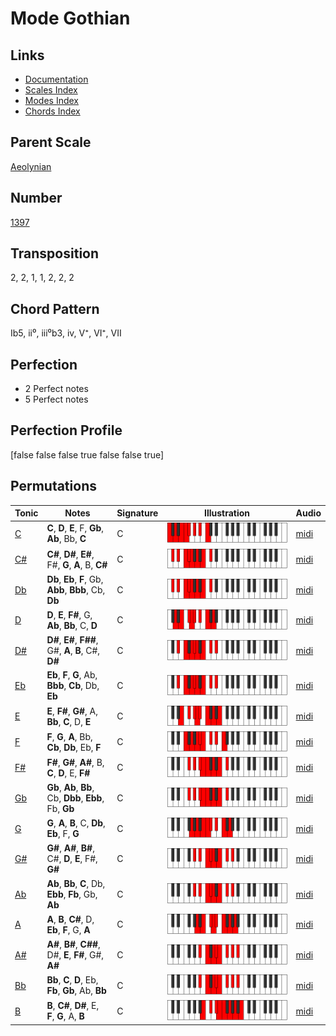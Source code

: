 # Mode Gothian

## Links

- [Documentation](README.md)
- [Scales Index](Scales.md)
- [Modes Index](Modes.md)
- [Chords Index](Chords.md)

## Parent Scale

[Aeolynian](ScaleAeolynian.md)

## Number

[1397](https://ianring.com/musictheory/scales/1397)

## Transposition

2, 2, 1, 1, 2, 2, 2

## Chord Pattern

Ib5, ii⁰, iii⁰b3, iv, V⁺, VI⁺, VII

## Perfection

- 2 Perfect notes
- 5 Perfect notes

## Perfection Profile

[false false false true false false true]

## Permutations

| Tonic | Notes | Signature | Illustration | Audio |
|-------|-------|-----------|--------------|-------|
| [C](ModeCNaturalGothian.md) | **C**, **D**, **E**, F, **Gb**, **Ab**, Bb, **C** | C | ![CNaturalGothian](ModeCNaturalGothian.png) | [midi](https://github.com/edipermadi/music/blob/main/docs/ModeCNaturalGothian.mid?raw=true) |
| [C#](ModeCSharpGothian.md) | **C#**, **D#**, **E#**, F#, **G**, **A**, B, **C#** | C | ![CSharpGothian](ModeCSharpGothian.png) | [midi](https://github.com/edipermadi/music/blob/main/docs/ModeCSharpGothian.mid?raw=true) |
| [Db](ModeDFlatGothian.md) | **Db**, **Eb**, **F**, Gb, **Abb**, **Bbb**, Cb, **Db** | C | ![DFlatGothian](ModeDFlatGothian.png) | [midi](https://github.com/edipermadi/music/blob/main/docs/ModeDFlatGothian.mid?raw=true) |
| [D](ModeDNaturalGothian.md) | **D**, **E**, **F#**, G, **Ab**, **Bb**, C, **D** | C | ![DNaturalGothian](ModeDNaturalGothian.png) | [midi](https://github.com/edipermadi/music/blob/main/docs/ModeDNaturalGothian.mid?raw=true) |
| [D#](ModeDSharpGothian.md) | **D#**, **E#**, **F##**, G#, **A**, **B**, C#, **D#** | C | ![DSharpGothian](ModeDSharpGothian.png) | [midi](https://github.com/edipermadi/music/blob/main/docs/ModeDSharpGothian.mid?raw=true) |
| [Eb](ModeEFlatGothian.md) | **Eb**, **F**, **G**, Ab, **Bbb**, **Cb**, Db, **Eb** | C | ![EFlatGothian](ModeEFlatGothian.png) | [midi](https://github.com/edipermadi/music/blob/main/docs/ModeEFlatGothian.mid?raw=true) |
| [E](ModeENaturalGothian.md) | **E**, **F#**, **G#**, A, **Bb**, **C**, D, **E** | C | ![ENaturalGothian](ModeENaturalGothian.png) | [midi](https://github.com/edipermadi/music/blob/main/docs/ModeENaturalGothian.mid?raw=true) |
| [F](ModeFNaturalGothian.md) | **F**, **G**, **A**, Bb, **Cb**, **Db**, Eb, **F** | C | ![FNaturalGothian](ModeFNaturalGothian.png) | [midi](https://github.com/edipermadi/music/blob/main/docs/ModeFNaturalGothian.mid?raw=true) |
| [F#](ModeFSharpGothian.md) | **F#**, **G#**, **A#**, B, **C**, **D**, E, **F#** | C | ![FSharpGothian](ModeFSharpGothian.png) | [midi](https://github.com/edipermadi/music/blob/main/docs/ModeFSharpGothian.mid?raw=true) |
| [Gb](ModeGFlatGothian.md) | **Gb**, **Ab**, **Bb**, Cb, **Dbb**, **Ebb**, Fb, **Gb** | C | ![GFlatGothian](ModeGFlatGothian.png) | [midi](https://github.com/edipermadi/music/blob/main/docs/ModeGFlatGothian.mid?raw=true) |
| [G](ModeGNaturalGothian.md) | **G**, **A**, **B**, C, **Db**, **Eb**, F, **G** | C | ![GNaturalGothian](ModeGNaturalGothian.png) | [midi](https://github.com/edipermadi/music/blob/main/docs/ModeGNaturalGothian.mid?raw=true) |
| [G#](ModeGSharpGothian.md) | **G#**, **A#**, **B#**, C#, **D**, **E**, F#, **G#** | C | ![GSharpGothian](ModeGSharpGothian.png) | [midi](https://github.com/edipermadi/music/blob/main/docs/ModeGSharpGothian.mid?raw=true) |
| [Ab](ModeAFlatGothian.md) | **Ab**, **Bb**, **C**, Db, **Ebb**, **Fb**, Gb, **Ab** | C | ![AFlatGothian](ModeAFlatGothian.png) | [midi](https://github.com/edipermadi/music/blob/main/docs/ModeAFlatGothian.mid?raw=true) |
| [A](ModeANaturalGothian.md) | **A**, **B**, **C#**, D, **Eb**, **F**, G, **A** | C | ![ANaturalGothian](ModeANaturalGothian.png) | [midi](https://github.com/edipermadi/music/blob/main/docs/ModeANaturalGothian.mid?raw=true) |
| [A#](ModeASharpGothian.md) | **A#**, **B#**, **C##**, D#, **E**, **F#**, G#, **A#** | C | ![ASharpGothian](ModeASharpGothian.png) | [midi](https://github.com/edipermadi/music/blob/main/docs/ModeASharpGothian.mid?raw=true) |
| [Bb](ModeBFlatGothian.md) | **Bb**, **C**, **D**, Eb, **Fb**, **Gb**, Ab, **Bb** | C | ![BFlatGothian](ModeBFlatGothian.png) | [midi](https://github.com/edipermadi/music/blob/main/docs/ModeBFlatGothian.mid?raw=true) |
| [B](ModeBNaturalGothian.md) | **B**, **C#**, **D#**, E, **F**, **G**, A, **B** | C | ![BNaturalGothian](ModeBNaturalGothian.png) | [midi](https://github.com/edipermadi/music/blob/main/docs/ModeBNaturalGothian.mid?raw=true) |
